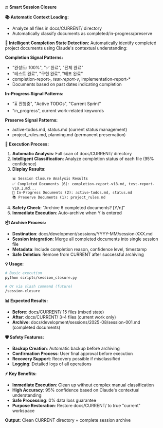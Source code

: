 🔚 **Smart Session Closure**

**📚 Automatic Context Loading:**
- Analyze all files in docs/CURRENT/ directory  
- Automatically classify documents as completed/in-progress/preserve

**🧠 Intelligent Completion State Detection:**
Automatically identify completed project documents using Claude's contextual understanding:

**Completion Signal Patterns:**
- "완성도: 100%", "✅ 완료", "전체 완료"
- "테스트 완료", "구현 완료", "배포 완료" 
- completion-report-*, test-report-v*, implementation-report-*
- Documents based on past dates indicating completion

**In-Progress Signal Patterns:**
- "⏳ 진행중", "Active TODOs", "Current Sprint"
- "in_progress", current work-related keywords

**Preserve Signal Patterns:**
- active-todos.md, status.md (current status management)
- project_rules.md, planning.md (permanent preservation)

**🔄 Execution Process:**

1. **Automatic Analysis**: Full scan of docs/CURRENT/ directory
2. **Intelligent Classification**: Analyze completion status of each file (95% confidence)
3. **Display Results**: 
   ```
   📊 Session Closure Analysis Results
   ✅ Completed Documents (6): completion-report-v18.md, test-report-v10.1.md...
   🔄 In-Progress Documents (2): active-todos.md, status.md
   📚 Preserve Documents (1): project_rules.md
   ```
4. **Safety Check**: "Archive 6 completed documents? [Y/n]"
5. **Immediate Execution**: Auto-archive when Y is entered

**📦 Archive Process:**
- **Destination**: docs/development/sessions/YYYY-MM/session-XXX.md
- **Session Integration**: Merge all completed documents into single session file
- **Metadata**: Include completion reason, confidence level, timestamp
- **Safe Deletion**: Remove from CURRENT after successful archiving

**💡 Usage:**

```bash
# Basic execution
python scripts/session_closure.py

# Or via slash command (future)
/session-closure
```

**📊 Expected Results:**
- **Before**: docs/CURRENT/ 15 files (mixed state)
- **After**: docs/CURRENT/ 3-4 files (current work only)
- **Archive**: docs/development/sessions/2025-08/session-001.md (completed documents)

**🛡️ Safety Features:**
- **Backup Creation**: Automatic backup before archiving
- **Confirmation Process**: User final approval before execution
- **Recovery Support**: Recovery possible if misclassified
- **Logging**: Detailed logs of all operations

**⚡ Key Benefits:**
- **Immediate Execution**: Clean up without complex manual classification
- **High Accuracy**: 95% confidence based on Claude's contextual understanding
- **Safe Processing**: 0% data loss guarantee
- **Purpose Restoration**: Restore docs/CURRENT/ to true "current" workspace

**Output:** Clean CURRENT directory + complete session archive